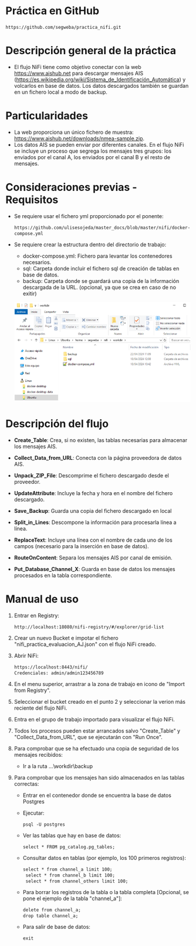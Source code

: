 # Práctica en GitHub
   ```
   https://github.com/segweba/practica_nifi.git
   ```

# Descripción general de la práctica

- El flujo NiFi tiene como objetivo conectar con la web https://www.aishub.net para descargar mensajes AIS (https://es.wikipedia.org/wiki/Sistema_de_Identificación_Automática) y volcarlos en base de datos. Los datos descargados también se guardan en un fichero local a modo de backup.

# Particularidades

- La web proporciona un único fichero de muestra: https://www.aishub.net/downloads/nmea-sample.zip.
- Los datos AIS se pueden enviar por diferentes canales. En el flujo NiFi se incluye un proceso que segrega los mensajes tres grupos: los enviados por el canal A, los enviados por el canal B y el resto de mensajes.


# Consideraciones previas - Requisitos

- Se requiere usar el fichero yml proporcionado por el ponente:
   ```
   https://github.com/ulisesojeda/master_docs/blob/master/nifi/docker-compose.yml
   ```

- Se requiere crear la estructura dentro del directorio de trabajo:
   - docker-compose.yml: Fichero para levantar los contenedores necesarios.
   - sql: Carpeta donde incluir el fichero sql de creación de tablas en base de datos.
   - backup: Carpeta donde se guardará una copia de la información descargada de la URL. (opcional, ya que se crea en caso de no exitir)

   ![image connection](./estructura.png)

# Descripción del flujo

- **Create_Table**: Crea, si no existen, las tablas necesarias para almacenar los mensajes AIS.

- **Collect_Data_from_URL**: Conecta con la página proveedora de datos AIS.

- **Unpack_ZIP_File**: Descomprime el fichero descargado desde el proveedor.

- **UpdateAttribute**: Incluye la fecha y hora en el nombre del fichero descargado.

- **Save_Backup**: Guarda una copia del fichero descargado en local

- **Split_in_Lines**: Descompone la información para procesarla línea a línea.

- **ReplaceText**: Incluye una línea con el nombre de cada uno de los campos (necesario para la inserción en base de datos).

- **RouteOnContent**: Separa los mensajes AIS por canal de emisión.

- **Put_Database_Channel_X**: Guarda en base de datos los mensajes procesados en la tabla correspondiente.


# Manual de uso

1. Entrar en Registry:
   ```
   http://localhost:18080/nifi-registry/#/explorer/grid-list
   ```

2. Crear un nuevo Bucket e impotar el fichero "nifi_practica_evaluacion_AJ.json" con el flujo NiFi creado.

3. Abrir NiFi:
   ```
   https://localhost:8443/nifi/
   Credenciales: admin/admin123456789   
   ```

4. En el menu superior, arrastrar a la zona de trabajo en icono de "Import from Registry".

5. Seleccionar el bucket creado en el punto 2 y seleccionar la verion más reciente del flujo NiFi.

6. Entra en el grupo de trabajo importado para visualizar el flujo NiFi.

7. Todos los procesos pueden estar arrancados salvo "Create_Table" y "Collect_Data_from_URL", que se ejecutarán con "Run Once".

8. Para comprobar que se ha efectuado una copia de seguridad de los mensajes recibidos:

   - Ir a la ruta ...\workdir\backup

9. Para comprobar que los mensajes han sido almacenados en las tablas correctas:

   - Entrar en el contenedor donde se encuentra la base de datos Postgres
   
   - Ejecutar: 
      ```
      psql -U postgres
      ```
   
   - Ver las tablas que hay en base de datos:
      ```
      select * FROM pg_catalog.pg_tables;
      ```

   - Consultar datos en tablas (por ejemplo, los 100 primeros registros):
      ```
      select * from channel_a limit 100;
	   select * from channel_b limit 100;
	   select * from channel_others limit 100;
      ```

   - Para borrar los registros de la tabla o la tabla completa [Opcional, se pone el ejemplo de la tabla "channel_a"]:
      ```
      delete from channel_a;
      drop table channel_a;
      ```

   - Para salir de base de datos:
      ```
      exit
      ```